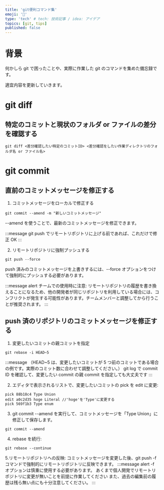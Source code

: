 ```yaml
---
title: 'git便利コマンド集'
emoji: '🎃'
type: 'tech' # tech: 技術記事 / idea: アイデア
topics: [git, tips]
published: false
---
```


# 背景

何かしら git で困ったことや、実際に作業した git のコマンドを集めた備忘録です。

適宜内容を更新していきます。

# git diff

## 特定のコミットと現状のフォルダ or ファイルの差分を確認する

```
git diff <差分確認したい特定のコミットID> <差分確認をしたい作業ディレクトリのフォルダ名 or ファイル名>
```

# git commit

## 直前のコミットメッセージを修正する

1. コミットメッセージをローカルで修正する

```
git commit --amend -m "新しいコミットメッセージ"
```

--amend を使うことで、最新のコミットメッセージを修正できます。

:::message
git push でリモートリポジトリに上げる前であれば、これだけで修正 OK
:::

2. リモートリポジトリに強制プッシュする

```
git push --force
```

push 済みのコミットメッセージを上書きするには、--force オプションをつけて強制的にプッシュする必要があります。

:::message alert
チームでの使用時に注意: リモートリポジトリの履歴を書き換えることになるため、他の開発者が同じリポジトリを利用している場合には、コンフリクトが発生する可能性があります。チームメンバーと調整してから行うことが推奨されます。
:::

## push 済のリポジトリのコミットメッセージを修正する

1. 変更したいコミットの親コミットを指定

```
git rebase -i HEAD~5
```

:::message
（HEAD~5 は、変更したいコミットが 5 つ前のコミットである場合の例です。実際のコミット数に合わせて調整してください。）
git log で commit ID を確認して、変更したい commit の親 commit を指定しても大丈夫です
:::

2. エディタで表示されるリストで、変更したいコミットの pick を edit に変更:

```
pick 88b18c4 Type Union
edit a0c2d35 hoge Literal //'hoge'を'Type'に変更する
pick 569f1b3 Type enum
```

3. git commit --amend を実行して、コミットメッセージを「Type Union」に修正して保存します。

```
git commit --amend
```

4. rebase を続行:

```
git rebase --continue
```

5.リモートリポジトリへの反映: コミットメッセージを変更した後、git push -f コマンドで強制的にリモートリポジトリに反映できます。
:::message alert
-f オプションは慎重に使用する必要があります。
あくまで個人開発でリモートリポジトリに変更が無いことを前提に作業してください
また、過去の編集前の履歴は残ら無い点にも十分注意してください。
:::
